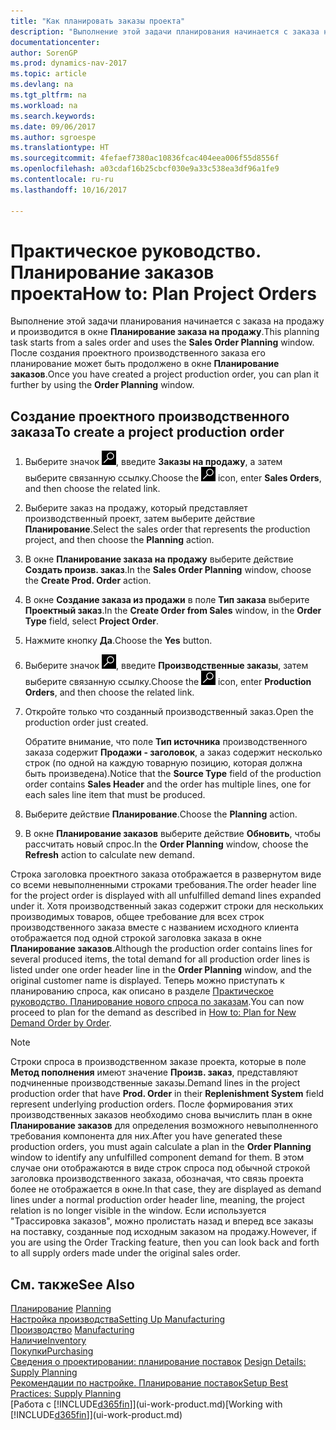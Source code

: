 ```yaml
---
title: "Как планировать заказы проекта"
description: "Выполнение этой задачи планирования начинается с заказа на продажу и производится в окне **Планирование заказа на продажу**. После создания проектного производственного заказа его планирование может быть продолжено в окне **Планирование заказов**."
documentationcenter: 
author: SorenGP
ms.prod: dynamics-nav-2017
ms.topic: article
ms.devlang: na
ms.tgt_pltfrm: na
ms.workload: na
ms.search.keywords: 
ms.date: 09/06/2017
ms.author: sgroespe
ms.translationtype: HT
ms.sourcegitcommit: 4fefaef7380ac10836fcac404eea006f55d8556f
ms.openlocfilehash: a03cdaf16b25cbcf030e9a33c538ea3df96a1fe9
ms.contentlocale: ru-ru
ms.lasthandoff: 10/16/2017

---
```

# <a name="how-to-plan-project-orders"></a><span data-ttu-id="3a584-104">Практическое руководство. Планирование заказов проекта</span><span class="sxs-lookup"><span data-stu-id="3a584-104">How to: Plan Project Orders</span></span>
<span data-ttu-id="3a584-105">Выполнение этой задачи планирования начинается с заказа на продажу и производится в окне **Планирование заказа на продажу**.</span><span class="sxs-lookup"><span data-stu-id="3a584-105">This planning task starts from a sales order and uses the **Sales Order Planning** window.</span></span> <span data-ttu-id="3a584-106">После создания проектного производственного заказа его планирование может быть продолжено в окне **Планирование заказов**.</span><span class="sxs-lookup"><span data-stu-id="3a584-106">Once you have created a project production order, you can plan it further by using the **Order Planning** window.</span></span>  

## <a name="to-create-a-project-production-order"></a><span data-ttu-id="3a584-107">Создание проектного производственного заказа</span><span class="sxs-lookup"><span data-stu-id="3a584-107">To create a project production order</span></span>  

1.  <span data-ttu-id="3a584-108">Выберите значок ![Поиск страницы или отчета](media/ui-search/search_small.png "Значок поиска страницы или отчета"), введите **Заказы на продажу**, а затем выберите связанную ссылку.</span><span class="sxs-lookup"><span data-stu-id="3a584-108">Choose the ![Search for Page or Report](media/ui-search/search_small.png "Search for Page or Report icon") icon, enter **Sales Orders**, and then choose the related link.</span></span>  
2.  <span data-ttu-id="3a584-109">Выберите заказ на продажу, который представляет производственный проект, затем выберите действие **Планирование**.</span><span class="sxs-lookup"><span data-stu-id="3a584-109">Select the sales order that represents the production project, and then choose the **Planning** action.</span></span>  
4.  <span data-ttu-id="3a584-110">В окне **Планирование заказа на продажу** выберите действие **Создать произв. заказ**.</span><span class="sxs-lookup"><span data-stu-id="3a584-110">In the **Sales Order Planning** window, choose  the **Create Prod. Order** action.</span></span>  
5.  <span data-ttu-id="3a584-111">В окне **Создание заказа из продажи** в поле **Тип заказа** выберите **Проектный заказ**.</span><span class="sxs-lookup"><span data-stu-id="3a584-111">In the **Create Order from Sales** window, in the **Order Type** field, select **Project Order**.</span></span>  
6.  <span data-ttu-id="3a584-112">Нажмите кнопку **Да**.</span><span class="sxs-lookup"><span data-stu-id="3a584-112">Choose the **Yes** button.</span></span>  
7.  <span data-ttu-id="3a584-113">Выберите значок ![Поиск страницы или отчета](media/ui-search/search_small.png "Значок поиска страницы или отчета"), введите **Производственные заказы**, затем выберите связанную ссылку.</span><span class="sxs-lookup"><span data-stu-id="3a584-113">Choose the ![Search for Page or Report](media/ui-search/search_small.png "Search for Page or Report icon") icon, enter **Production Orders**, and then choose the related link.</span></span>
8. <span data-ttu-id="3a584-114">Откройте только что созданный производственный заказ.</span><span class="sxs-lookup"><span data-stu-id="3a584-114">Open the production order just created.</span></span>  

    <span data-ttu-id="3a584-115">Обратите внимание, что поле **Тип источника** производственного заказа содержит **Продажи - заголовок**, а заказ содержит несколько строк (по одной на каждую товарную позицию, которая должна быть произведена).</span><span class="sxs-lookup"><span data-stu-id="3a584-115">Notice that the **Source Type** field of the production order contains **Sales Header** and the order has multiple lines, one for each sales line item that must be produced.</span></span>  
9. <span data-ttu-id="3a584-116">Выберите действие **Планирование**.</span><span class="sxs-lookup"><span data-stu-id="3a584-116">Choose the **Planning** action.</span></span>
10. <span data-ttu-id="3a584-117">В окне **Планирование заказов** выберите действие **Обновить**, чтобы рассчитать новый спрос.</span><span class="sxs-lookup"><span data-stu-id="3a584-117">In the **Order Planning** window, choose the **Refresh** action to calculate new demand.</span></span>  

<span data-ttu-id="3a584-118">Строка заголовка проектного заказа отображается в развернутом виде со всеми невыполненными строками требования.</span><span class="sxs-lookup"><span data-stu-id="3a584-118">The order header line for the project order is displayed with all unfulfilled demand lines expanded under it.</span></span> <span data-ttu-id="3a584-119">Хотя производственный заказ содержит строки для нескольких производимых товаров, общее требование для всех строк производственного заказа вместе с названием исходного клиента отображается под одной строкой заголовка заказа в окне **Планирование заказов**.</span><span class="sxs-lookup"><span data-stu-id="3a584-119">Although the production order contains lines for several produced items, the total demand for all production order lines is listed under one order header line in the **Order Planning** window, and the original customer name is displayed.</span></span> <span data-ttu-id="3a584-120">Теперь можно приступать к планированию спроса, как описано в разделе [Практическое руководство. Планирование нового спроса по заказам](production-how-to-plan-for-new-demand.md).</span><span class="sxs-lookup"><span data-stu-id="3a584-120">You can now proceed to plan for the demand as described in [How to: Plan for New Demand Order by Order](production-how-to-plan-for-new-demand.md).</span></span>  

> [!NOTE]  
>  <span data-ttu-id="3a584-121">Строки спроса в производственном заказе проекта, которые в поле **Метод пополнения** имеют значение **Произв. заказ**, представляют подчиненные производственные заказы.</span><span class="sxs-lookup"><span data-stu-id="3a584-121">Demand lines in the project production order that have **Prod. Order** in their **Replenishment System** field represent underlying production orders.</span></span> <span data-ttu-id="3a584-122">После формирования этих производственных заказов необходимо снова вычислить план в окне **Планирование заказов** для определения возможного невыполненного требования компонента для них.</span><span class="sxs-lookup"><span data-stu-id="3a584-122">After you have generated these production orders, you must again calculate a plan in the **Order Planning** window to identify any unfulfilled component demand for them.</span></span> <span data-ttu-id="3a584-123">В этом случае они отображаются в виде строк спроса под обычной строкой заголовка производственного заказа, обозначая, что связь проекта более не отображается в окне.</span><span class="sxs-lookup"><span data-stu-id="3a584-123">In that case, they are displayed as demand lines under a normal production order header line, meaning, the project relation is no longer visible in the window.</span></span> <span data-ttu-id="3a584-124">Если используется "Трассировка заказов", можно пролистать назад и вперед все заказы на поставку, созданные под исходным заказом на продажу.</span><span class="sxs-lookup"><span data-stu-id="3a584-124">However, if you are using the Order Tracking feature, then you can look back and forth to all supply orders made under the original sales order.</span></span>  

## <a name="see-also"></a><span data-ttu-id="3a584-125">См. также</span><span class="sxs-lookup"><span data-stu-id="3a584-125">See Also</span></span>
<span data-ttu-id="3a584-126">[Планирование](production-planning.md) </span><span class="sxs-lookup"><span data-stu-id="3a584-126">[Planning](production-planning.md) </span></span>  
[<span data-ttu-id="3a584-127">Настройка производства</span><span class="sxs-lookup"><span data-stu-id="3a584-127">Setting Up Manufacturing</span></span>](production-configure-production-processes.md)  
<span data-ttu-id="3a584-128">[Производство](production-manage-manufacturing.md)  </span><span class="sxs-lookup"><span data-stu-id="3a584-128">[Manufacturing](production-manage-manufacturing.md)  </span></span>  
[<span data-ttu-id="3a584-129">Наличие</span><span class="sxs-lookup"><span data-stu-id="3a584-129">Inventory</span></span>](inventory-manage-inventory.md)  
[<span data-ttu-id="3a584-130">Покупки</span><span class="sxs-lookup"><span data-stu-id="3a584-130">Purchasing</span></span>](purchasing-manage-purchasing.md)  
<span data-ttu-id="3a584-131">[Сведения о проектировании: планирование поставок](design-details-supply-planning.md) </span><span class="sxs-lookup"><span data-stu-id="3a584-131">[Design Details: Supply Planning](design-details-supply-planning.md) </span></span>  
[<span data-ttu-id="3a584-132">Рекомендации по настройке. Планирование поставок</span><span class="sxs-lookup"><span data-stu-id="3a584-132">Setup Best Practices: Supply Planning</span></span>](setup-best-practices-supply-planning.md)  
<span data-ttu-id="3a584-133">[Работа с [!INCLUDE[d365fin](includes/d365fin_md.md)]](ui-work-product.md)</span><span class="sxs-lookup"><span data-stu-id="3a584-133">[Working with [!INCLUDE[d365fin](includes/d365fin_md.md)]](ui-work-product.md)</span></span>

